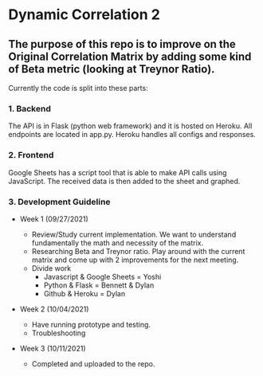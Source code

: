 # Dynamic Correlation 2
## The purpose of this repo is to improve on the Original Correlation Matrix by adding some kind of Beta metric (looking at Treynor Ratio).

Currently the code is split into these parts:
### 1. Backend
The API is in Flask (python web framework) and it is hosted on Heroku.
All endpoints are located in app.py.
Heroku handles all configs and responses.
### 2. Frontend
Google Sheets has a script tool that is able to make API calls using JavaScript.
The received data is then added to the sheet and graphed.

### 3. Development Guideline
- Week 1 (09/27/2021)
  - Review/Study current implementation. We want to understand fundamentally the math and necessity of the matrix.
  - Researching Beta and Treynor ratio. Play around with the current matrix and come up with 2 improvements for the next meeting.
  - Divide work
    - Javascript & Google Sheets = Yoshi
    - Python & Flask = Bennett & Dylan
    - Github & Heroku = Dylan

- Week 2 (10/04/2021)
  - Have running prototype and testing.
  - Troubleshooting

- Week 3 (10/11/2021)
  - Completed and uploaded to the repo.
